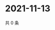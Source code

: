 # 2021-11-13

共 0 条

<!-- BEGIN WEIBO -->
<!-- 最后更新时间 Sat Nov 13 2021 10:18:49 GMT+0800 (China Standard Time) -->

<!-- END WEIBO -->
